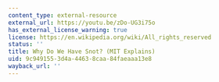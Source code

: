 ```yaml
---
content_type: external-resource
external_url: https://youtu.be/zDo-UG3i75o
has_external_license_warning: true
license: https://en.wikipedia.org/wiki/All_rights_reserved
status: ''
title: Why Do We Have Snot? (MIT Explains)
uid: 9c949155-3d4a-4463-8caa-84faeaaa13e8
wayback_url: ''
---
```

